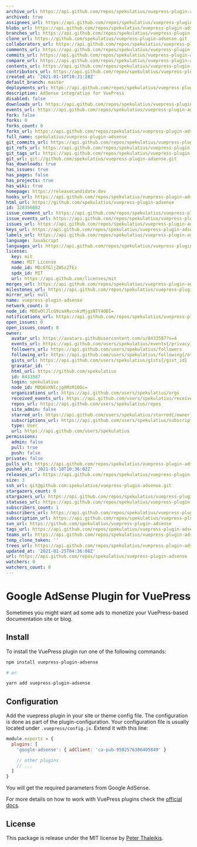 ```yaml
---
archive_url: https://api.github.com/repos/spekulatius/vuepress-plugin-adsense/{archive_format}{/ref}
archived: true
assignees_url: https://api.github.com/repos/spekulatius/vuepress-plugin-adsense/assignees{/user}
blobs_url: https://api.github.com/repos/spekulatius/vuepress-plugin-adsense/git/blobs{/sha}
branches_url: https://api.github.com/repos/spekulatius/vuepress-plugin-adsense/branches{/branch}
clone_url: https://github.com/spekulatius/vuepress-plugin-adsense.git
collaborators_url: https://api.github.com/repos/spekulatius/vuepress-plugin-adsense/collaborators{/collaborator}
comments_url: https://api.github.com/repos/spekulatius/vuepress-plugin-adsense/comments{/number}
commits_url: https://api.github.com/repos/spekulatius/vuepress-plugin-adsense/commits{/sha}
compare_url: https://api.github.com/repos/spekulatius/vuepress-plugin-adsense/compare/{base}...{head}
contents_url: https://api.github.com/repos/spekulatius/vuepress-plugin-adsense/contents/{+path}
contributors_url: https://api.github.com/repos/spekulatius/vuepress-plugin-adsense/contributors
created_at: '2021-01-10T10:31:28Z'
default_branch: master
deployments_url: https://api.github.com/repos/spekulatius/vuepress-plugin-adsense/deployments
description: AdSense integration for VuePress
disabled: false
downloads_url: https://api.github.com/repos/spekulatius/vuepress-plugin-adsense/downloads
events_url: https://api.github.com/repos/spekulatius/vuepress-plugin-adsense/events
fork: false
forks: 0
forks_count: 0
forks_url: https://api.github.com/repos/spekulatius/vuepress-plugin-adsense/forks
full_name: spekulatius/vuepress-plugin-adsense
git_commits_url: https://api.github.com/repos/spekulatius/vuepress-plugin-adsense/git/commits{/sha}
git_refs_url: https://api.github.com/repos/spekulatius/vuepress-plugin-adsense/git/refs{/sha}
git_tags_url: https://api.github.com/repos/spekulatius/vuepress-plugin-adsense/git/tags{/sha}
git_url: git://github.com/spekulatius/vuepress-plugin-adsense.git
has_downloads: true
has_issues: true
has_pages: false
has_projects: true
has_wiki: true
homepage: https://releasecandidate.dev
hooks_url: https://api.github.com/repos/spekulatius/vuepress-plugin-adsense/hooks
html_url: https://github.com/spekulatius/vuepress-plugin-adsense
id: 328356882
issue_comment_url: https://api.github.com/repos/spekulatius/vuepress-plugin-adsense/issues/comments{/number}
issue_events_url: https://api.github.com/repos/spekulatius/vuepress-plugin-adsense/issues/events{/number}
issues_url: https://api.github.com/repos/spekulatius/vuepress-plugin-adsense/issues{/number}
keys_url: https://api.github.com/repos/spekulatius/vuepress-plugin-adsense/keys{/key_id}
labels_url: https://api.github.com/repos/spekulatius/vuepress-plugin-adsense/labels{/name}
language: JavaScript
languages_url: https://api.github.com/repos/spekulatius/vuepress-plugin-adsense/languages
license:
  key: mit
  name: MIT License
  node_id: MDc6TGljZW5zZTEz
  spdx_id: MIT
  url: https://api.github.com/licenses/mit
merges_url: https://api.github.com/repos/spekulatius/vuepress-plugin-adsense/merges
milestones_url: https://api.github.com/repos/spekulatius/vuepress-plugin-adsense/milestones{/number}
mirror_url: null
name: vuepress-plugin-adsense
network_count: 0
node_id: MDEwOlJlcG9zaXRvcnkzMjgzNTY4ODI=
notifications_url: https://api.github.com/repos/spekulatius/vuepress-plugin-adsense/notifications{?since,all,participating}
open_issues: 0
open_issues_count: 0
owner:
  avatar_url: https://avatars.githubusercontent.com/u/8433587?v=4
  events_url: https://api.github.com/users/spekulatius/events{/privacy}
  followers_url: https://api.github.com/users/spekulatius/followers
  following_url: https://api.github.com/users/spekulatius/following{/other_user}
  gists_url: https://api.github.com/users/spekulatius/gists{/gist_id}
  gravatar_id: ''
  html_url: https://github.com/spekulatius
  id: 8433587
  login: spekulatius
  node_id: MDQ6VXNlcjg0MzM1ODc=
  organizations_url: https://api.github.com/users/spekulatius/orgs
  received_events_url: https://api.github.com/users/spekulatius/received_events
  repos_url: https://api.github.com/users/spekulatius/repos
  site_admin: false
  starred_url: https://api.github.com/users/spekulatius/starred{/owner}{/repo}
  subscriptions_url: https://api.github.com/users/spekulatius/subscriptions
  type: User
  url: https://api.github.com/users/spekulatius
permissions:
  admin: false
  pull: true
  push: false
private: false
pulls_url: https://api.github.com/repos/spekulatius/vuepress-plugin-adsense/pulls{/number}
pushed_at: '2021-01-10T10:36:02Z'
releases_url: https://api.github.com/repos/spekulatius/vuepress-plugin-adsense/releases{/id}
size: 3
ssh_url: git@github.com:spekulatius/vuepress-plugin-adsense.git
stargazers_count: 0
stargazers_url: https://api.github.com/repos/spekulatius/vuepress-plugin-adsense/stargazers
statuses_url: https://api.github.com/repos/spekulatius/vuepress-plugin-adsense/statuses/{sha}
subscribers_count: 1
subscribers_url: https://api.github.com/repos/spekulatius/vuepress-plugin-adsense/subscribers
subscription_url: https://api.github.com/repos/spekulatius/vuepress-plugin-adsense/subscription
svn_url: https://github.com/spekulatius/vuepress-plugin-adsense
tags_url: https://api.github.com/repos/spekulatius/vuepress-plugin-adsense/tags
teams_url: https://api.github.com/repos/spekulatius/vuepress-plugin-adsense/teams
temp_clone_token: ''
trees_url: https://api.github.com/repos/spekulatius/vuepress-plugin-adsense/git/trees{/sha}
updated_at: '2021-01-25T04:36:08Z'
url: https://api.github.com/repos/spekulatius/vuepress-plugin-adsense
watchers: 0
watchers_count: 0
---
```


# Google AdSense Plugin for VuePress

Sometimes you might want ad some ads to monetize your VuePress-based documentation site or blog.


## Install

To install the VuePress plugin run one of the following commands:

```sh
npm install vuepress-plugin-adsense

# or

yarn add vuepress-plugin-adsense
```


## Configuration

Add the vuepress plugin in your site or theme config file. The configuration is done as part of the plugin-configuration. Your configuration file is usually located under `.vuepress/config.js`. Extend it with this line:

```js
module.exports = {
  plugins: [
    'google-adsense': { adClient: 'ca-pub-9502576386405849' }

    // other plugins
    // ...
  ]
}
```

You will get the required parameters from Google AdSense.

For more details on how to work with VuePress plugins check the [official docs](https://vuepress.vuejs.org/plugin/using-a-plugin.html).


## License

This package is release under the MIT license by [Peter Thaleikis](https://releasecandidate.dev/).
